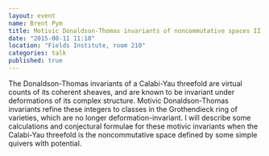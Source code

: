 ```yaml
---
layout: event
name: Brent Pym
title: Motivic Donaldson-Thomas invariants of noncommutative spaces II
date: "2015-08-11 11:10"
location: "Fields Institute, room 210"
categories: talk
published: true
---
```

The Donaldson-Thomas invariants of a Calabi-Yau threefold are virtual counts of its coherent sheaves, and are known to be invariant under deformations of its complex structure.  Motivic Donaldson-Thomas invariants refine these integers to classes in the Grothendieck ring of varieties, which are no longer deformation-invariant.  I will describe some calculations and conjectural formulae for these motivic invariants when the Calabi-Yau threefold is the noncommutative space defined by some simple quivers with potential.

